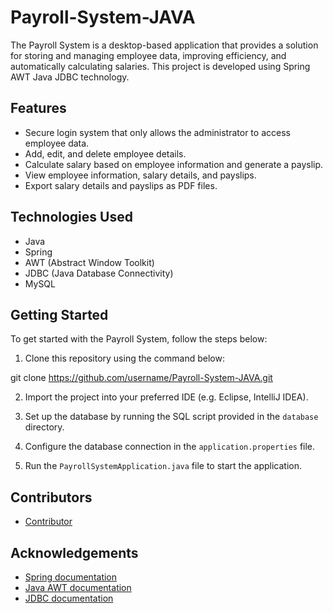 # Payroll-System-JAVA

The Payroll System is a desktop-based application that provides a solution for storing and managing employee data, improving efficiency, and automatically calculating salaries. This project is developed using Spring AWT Java JDBC technology. 

## Features

- Secure login system that only allows the administrator to access employee data.
- Add, edit, and delete employee details.
- Calculate salary based on employee information and generate a payslip.
- View employee information, salary details, and payslips.
- Export salary details and payslips as PDF files.

## Technologies Used

- Java
- Spring
- AWT (Abstract Window Toolkit)
- JDBC (Java Database Connectivity)
- MySQL

## Getting Started

To get started with the Payroll System, follow the steps below:

1. Clone this repository using the command below:

git clone https://github.com/username/Payroll-System-JAVA.git


2. Import the project into your preferred IDE (e.g. Eclipse, IntelliJ IDEA).

3. Set up the database by running the SQL script provided in the `database` directory.

4. Configure the database connection in the `application.properties` file.

5. Run the `PayrollSystemApplication.java` file to start the application.

## Contributors

- [Contributor](https://github.com/sahiljagtap08)

## Acknowledgements

- [Spring documentation](https://spring.io/docs)
- [Java AWT documentation](https://docs.oracle.com/javase/7/docs/api/java/awt/package-summary.html)
- [JDBC documentation](https://docs.oracle.com/javase/7/docs/api/java/sql/package-summary.html)
